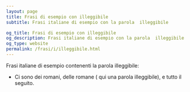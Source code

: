 ```yaml
---
layout: page
title: Frasi di esempio con illeggibile 
subtitle: Frasi italiane di esempio con la parola  illeggibile

og_title: Frasi di esempio con illeggibile 
og_description: Frasi italiane di esempio con la parola  illeggibile
og_type: website
permalink: /frasi/i/illeggibile.html
---
```


Frasi italiane di esempio contenenti la parola illeggibile:


- Ci sono dei romani, delle romane ( qui una parola illeggibile), e tutto il seguito.
